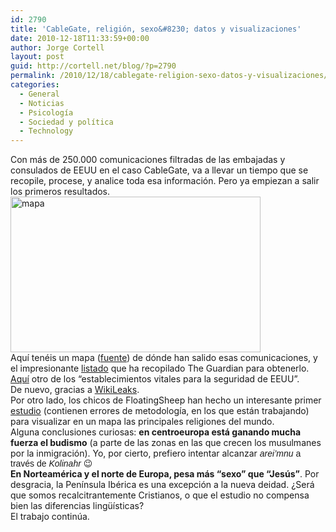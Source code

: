 ```yaml
---
id: 2790
title: 'CableGate, religión, sexo&#8230; datos y visualizaciones'
date: 2010-12-18T11:33:59+00:00
author: Jorge Cortell
layout: post
guid: http://cortell.net/blog/?p=2790
permalink: /2010/12/18/cablegate-religion-sexo-datos-y-visualizaciones/
categories:
  - General
  - Noticias
  - Psicología
  - Sociedad y polí­tica
  - Technology
---
```

<div id="_mcePaste">
  Con más de 250.000 comunicaciones filtradas de las embajadas y consulados de EEUU en el caso CableGate, va a llevar un tiempo que se recopile, procese, y analice toda esa información. Pero ya empiezan a salir los primeros resultados.
</div>

<div>
  <img class="aligncenter" src="http://2.bp.blogspot.com/_DlJyFTh4bjU/TPLMc59-3hI/AAAAAAAAJpQ/6IC_9Y1A4bM/s400/Wikileaks%2Bdocuments.jpg" alt="mapa" width="400" height="249" />
</div>

<div id="_mcePaste">
  Aquí tenéis un mapa (<a title="http://zerogeography.blogspot.com/2010/11/map-of-wikileaks-us-embassy-cables.html" href="http://zerogeography.blogspot.com/2010/11/map-of-wikileaks-us-embassy-cables.html" target="_blank">fuente</a>) de dónde han salido esas comunicaciones, y el impresionante <a title="http://www.google.com/fusiontables/DataSource?dsrcid=317391" href="http://www.google.com/fusiontables/DataSource?dsrcid=317391" target="_blank">listado</a> que ha recopilado The Guardian para obtenerlo. <a title="http://www.floatingsheep.org/2010/12/map-of-wikileaks-list-of-facilities.html" href="http://www.floatingsheep.org/2010/12/map-of-wikileaks-list-of-facilities.html" target="_blank">Aquí</a> otro de los “establecimientos vitales para la seguridad de EEUU”.
</div>

<div id="_mcePaste">
  De nuevo, gracias a <a title="http://mirror.wikileaks.info/" href="http://mirror.wikileaks.info/" target="_blank">WikiLeaks</a>.
</div>

<div>
  Por otro lado, los chicos de FloatingSheep han hecho un interesante primer <a title="http://www.floatingsheep.org/2010/01/googles-geographies-of-religion.html" href="http://www.floatingsheep.org/2010/01/googles-geographies-of-religion.html" target="_blank">estudio</a> (contienen errores de metodología, en los que están trabajando) para visualizar en un mapa las principales religiones del mundo.
</div>

<div id="_mcePaste">
  Alguna conclusiones curiosas: <strong>en centroeuropa está ganando mucha fuerza el budismo</strong> (a parte de las zonas en las que crecen los musulmanes por la inmigración). Yo, por cierto, prefiero intentar alcanzar <span style="font-family: sans-serif"><em>arei&#8217;mnu </em>a través de <em>Kolinahr</em> 😉</span>
</div>

<div>
  <strong>En Norteamérica y el norte de Europa, pesa más “sexo” que “Jesús”</strong>. Por desgracia, la Península Ibérica es una excepción a la nueva deidad. ¿Será que somos recalcitrantemente Cristianos, o que el estudio no compensa bien las diferencias lingüísticas?
</div>

<div>
  El trabajo continúa.
</div>